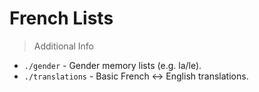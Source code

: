 # French Lists
> Additional Info

- `./gender` - Gender memory lists (e.g. la/le).
- `./translations` - Basic French <-> English translations.